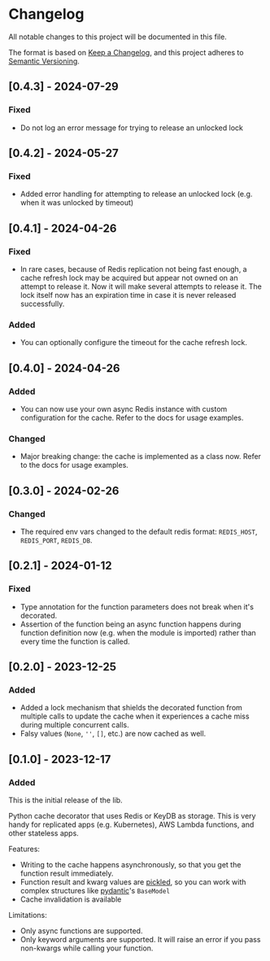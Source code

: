 # Changelog

All notable changes to this project will be documented in this file.

The format is based on [Keep a Changelog](https://keepachangelog.com/en/1.0.0/),
and this project adheres to [Semantic Versioning](https://semver.org/spec/v2.0.0.html).

## [0.4.3] - 2024-07-29

### Fixed

* Do not log an error message for trying to release an unlocked lock

## [0.4.2] - 2024-05-27

### Fixed

* Added error handling for attempting to release an unlocked lock (e.g. when it was unlocked by timeout)

## [0.4.1] - 2024-04-26

### Fixed

* In rare cases, because of Redis replication not being fast enough, a cache refresh lock may be acquired but appear not owned on an attempt to release it. Now it will make several attempts to release it. The lock itself now has an expiration time in case it is never released successfully.

### Added

* You can optionally configure the timeout for the cache refresh lock.

## [0.4.0] - 2024-04-26

### Added

* You can now use your own async Redis instance with custom configuration for the cache. Refer to the docs for usage examples.

### Changed

* Major breaking change: the cache is implemented as a class now. Refer to the docs for usage examples.

## [0.3.0] - 2024-02-26

### Changed

* The required env vars changed to the default redis format: `REDIS_HOST`, `REDIS_PORT`, `REDIS_DB`.

## [0.2.1] - 2024-01-12

### Fixed

* Type annotation for the function parameters does not break when it's decorated.
* Assertion of the function being an async function happens during function definition now (e.g. when the module is imported) rather than every time the function is called.

## [0.2.0] - 2023-12-25

### Added

* Added a lock mechanism that shields the decorated function from multiple calls to update the cache when it experiences a cache miss during multiple concurrent calls.
* Falsy values (`None`, `''`, `[]`, etc.) are now cached as well.

## [0.1.0] - 2023-12-17

### Added

This is the initial release of the lib.

Python cache decorator that uses Redis or KeyDB as storage. This is very handy for replicated apps (e.g. Kubernetes), AWS Lambda functions, and other stateless apps.

Features:
* Writing to the cache happens asynchronously, so that you get the function result immediately.
* Function result and kwarg values are [pickled](https://docs.python.org/3/library/pickle.html), so you can work with complex structures like [pydantic](https://docs.pydantic.dev/latest/)'s `BaseModel`
* Cache invalidation is available

Limitations:
* Only async functions are supported.
* Only keyword arguments are supported. It will raise an error if you pass non-kwargs while calling your function.
